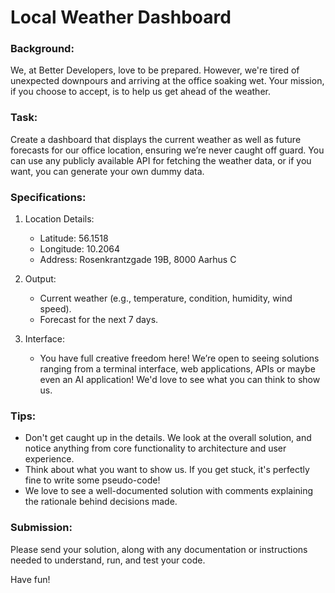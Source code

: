 # Local Weather Dashboard

### Background:

We, at Better Developers, love to be prepared. However, we're tired of unexpected downpours and arriving at the office soaking wet. Your mission, if you choose to accept, is to help us get ahead of the weather.

### Task:

Create a dashboard that displays the current weather as well as future forecasts for our office location, ensuring we’re never caught off guard. You can use any publicly available API for fetching the weather data, or if you want, you can generate your own dummy data.

### Specifications:

1. Location Details:

   - Latitude: 56.1518
   - Longitude: 10.2064
   - Address: Rosenkrantzgade 19B, 8000 Aarhus C

2. Output:

   - Current weather (e.g., temperature, condition, humidity, wind speed).
   - Forecast for the next 7 days.

3. Interface:
   - You have full creative freedom here! We’re open to seeing solutions ranging from a terminal interface, web applications, APIs or maybe even an AI application! We'd love to see what you can think to show us.

### Tips:

- Don't get caught up in the details. We look at the overall solution, and notice anything from core functionality to architecture and user experience.
- Think about what you want to show us. If you get stuck, it's perfectly fine to write some pseudo-code!
- We love to see a well-documented solution with comments explaining the rationale behind decisions made.

### Submission:

Please send your solution, along with any documentation or instructions needed to understand, run, and test your code.

Have fun!
